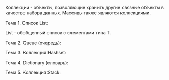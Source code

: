 Коллекции - объекты, позволяющие хранить другие связные объекты в качестве набора данных. Массивы также являются коллекциями.

Тема 1. Список List:

List<T> - обобщенный список с элементами типа T.

Тема 2. Queue (очередь):

Тема 3. Коллекция Hashset:

Тема 4. Dictionary (словарь):

Тема 5. Коллекция Stack: